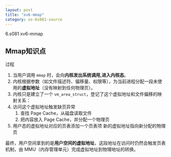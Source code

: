 ```yaml
---
layout: post
title: "xv6-mmap"
category: os-6s081-source
---
```


6.s081 xv6-mmap

## Mmap知识点

过程

1. 当用户调用 `mmap` 时，会向**内核发出系统调用,进入内核态**。
2. 内核根据参数（如文件描述符、偏移量、权限等），为当前进程分配一段未使用的**虚拟地址**（没有映射到任何物理页）。
3. 内核只是建立了一个 `vm_area_struct`，登记了这个虚拟地址和文件偏移的映射关系：
4. 访问这个虚拟地址触发缺页异常
   1. 查找 Page Cache，从磁盘读取文件
   2. 把内容放入 Page Cache，并分配一个物理页
5. 用户态的虚拟地址对应的页表添加一个页表项 新的虚拟地址指向新分配的物理页

最终，用户空间拿到的是**用户空间的虚拟地址**，这段地址在访问时仍然会触发页表机制，由 MMU（内存管理单元）完成虚拟地址到物理地址的转换。
